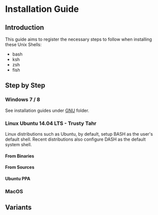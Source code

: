 # Installation Guide

## Introduction

This guide aims to register the necessary steps to follow when installing these Unix Shells:

- bash
- ksh
- zsh
- fish

## Step by Step

### Windows 7 / 8

See installation guides under [GNU](../GNU/) folder.

### Linux Ubuntu 14.04 LTS - Trusty Tahr

Linux distributions such as Ubuntu, by default, setup BASH as the user's default shell. Recent distributions also configure DASH as the default system shell.

#### From Binaries

#### From Sources

#### Ubuntu PPA

### MacOS

## Variants
